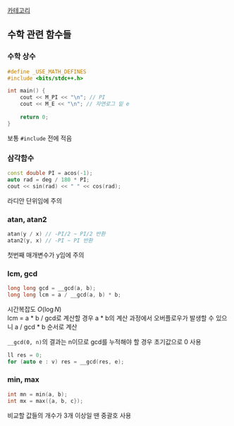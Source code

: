 [카테고리](/README.md)
## 수학 관련 함수들
### 수학 상수
```cpp
#define _USE_MATH_DEFINES
#include <bits/stdc++.h>

int main() {
    cout << M_PI << "\n"; // PI
    cout << M_E << "\n"; // 자연로그 밑 e
    
    return 0;
}
```
보통 `#include` 전에 적음

### 삼각함수
```cpp
const double PI = acos(-1);
auto rad = deg / 180 * PI;
cout << sin(rad) << " " << cos(rad);
```
라디안 단위임에 주의   

### atan, atan2
```cpp
atan(y / x) // -PI/2 ~ PI/2 반환
atan2(y, x) // -PI ~ PI 반환
```
첫번째 매개변수가 y임에 주의   

### lcm, gcd
```cpp
long long gcd = __gcd(a, b);
long long lcm = a / __gcd(a, b) * b;
```
시간복잡도 $O(\log{N})$   
lcm = a * b / gcd로 계산할 경우 a * b의 계산 과정에서 오버플로우가 발생할 수 있으니 a / gcd * b 순서로 계산   

`__gcd(0, n)`의 결과는 n이므로 gcd를 누적해야 할 경우 초기값으로 0 사용
```cpp
ll res = 0;
for (auto e : v) res = __gcd(res, e);
```

### min, max
```cpp
int mn = min(a, b);
int mx = max({a, b, c});
```
비교할 값들의 개수가 3개 이상일 땐 중괄호 사용